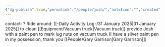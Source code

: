 ```yaml
---
{"dg-publish":true,"permalink":"/people/josh/","noteIcon":"","created":"2025-01-31T09:48:37.004-06:00"}
---
```


contact: ?
Ride around: [[-Daily Activity Log-/31 January 2025\|31 January 2025]] to clean [[Equipment/Vacuum truck\|Vacuum truck]] provide Josh with a paint pen to mark lug nuts on vacuum truck (I have a silver paint pen in my possession, thank you [[People/Gary Garrison\|Gary Garrison]])